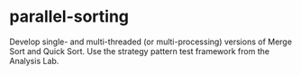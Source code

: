 # parallel-sorting

Develop single- and multi-threaded (or multi-processing) versions of Merge Sort and Quick Sort. Use the strategy pattern test framework from the Analysis Lab. 
